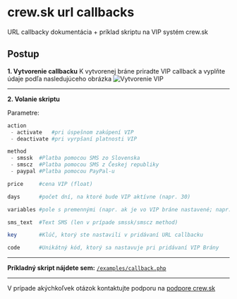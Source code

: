 crew.sk url callbacks
=====================

URL callbacky dokumentácia + príklad skriptu na VIP systém crew.sk

Postup
-------
**1. Vytvorenie callbacku**
K vytvorenej bráne priradte VIP callback a vyplňte údaje podľa nasledujúceho obrázka
![Vytvorenie VIP](http://www.crew.sk/assets/uploads/kubke/crew_url_1.png)


----------
**2. Volanie skriptu**

Parametre:
```php
action
 - activate   #pri úspešnom zakúpení VIP
 - deactivate #pri vyrpšaní platnosti VIP

method
 - smssk  #Platba pomocou SMS zo Slovenska
 - smscz  #Platba pomocou SMS z Českej republiky
 - paypal #Platba pomocou PayPal-u

price     #cena VIP (float)

days      #počet dní, na ktoré bude VIP aktívne (napr. 30)

variables #pole s premennými (napr. ak je vo VIP bráne nastavené; napr. 'nick' => 'galovik')

sms_text  #Text SMS (len v prípade smssk/smscz method)

key       #Klúč, ktorý ste nastavili v pridávaní URL callbacku

code      #Unikátný kód, ktorý sa nastavuje pri pridávaní VIP Brány
```


----------
**Príkladný skript nájdete sem:** [`/examples/callback.php`](/examples/callback.php)


----------


V prípade akýchkoľvek otázok kontaktujte podporu na [podpore crew.sk](http://crew.sk/user/support/tickets)